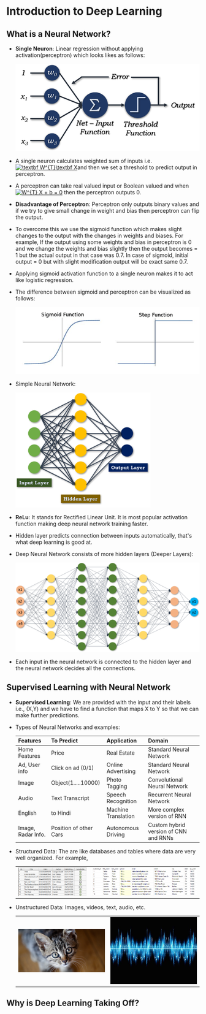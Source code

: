 # Introduction to Deep Learning

## What is a Neural Network?

- **Single Neuron**: Linear regression without applying activation(perceptron) which looks likes as follows:

  ![](./images/Perceptron.png)

- A single neuron calculates weighted sum of inputs i.e. <a href="https://www.codecogs.com/eqnedit.php?latex=\inline&space;\textbf&space;W^{T}\textbf&space;X" target="_blank"><img src="https://latex.codecogs.com/gif.latex?\inline&space;\textbf&space;W^{T}\textbf&space;X" title="\textbf W^{T}\textbf X" /></a>and then we set a threshold to predict output in perceptron.

- A perceptron can take real valued input or Boolean valued and when <a href="https://www.codecogs.com/eqnedit.php?latex=\inline&space;W^{T}&space;X&space;&plus;&space;b&space;=&space;0" target="_blank"><img src="https://latex.codecogs.com/gif.latex?\inline&space;W^{T}&space;X&space;&plus;&space;b&space;=&space;0" title="W^{T} X + b = 0" /></a> then the perceptron outputs 0.

- **Disadvantage of Perceptron**: Perceptron only outputs binary values and if we try to give small change in weight and bias then perceptron can flip the output.

- To overcome this we use the sigmoid function which makes slight changes to the output with the changes in weights and biases. For example, If the output using some weights and bias in perceptron is 0 and we change the weights and bias slightly then the output becomes = 1 but the actual output in that case was 0.7. In case of sigmoid, initial output = 0 but with slight modification output will be exact same 0.7.

- Applying sigmoid activation function to a single neuron makes it to act like logistic regression.

- The difference between sigmoid and perceptron can be visualized as follows:

  ![](./images/sigmoidvsperceptron.png)

- Simple Neural Network:

  <img src="./images/nnsimple.png" height="300" style="text-align:center"/>

- **ReLu**: It stands for Rectified Linear Unit. It is most popular activation function making deep neural network training faster.

- Hidden layer predicts connection between inputs automatically, that's what deep learning is good at.

- Deep Neural Network consists of more hidden layers (Deeper Layers): 

  ![](./images/deepnn.png)

- Each input in the neural network is connected to the hidden layer and the neural network decides all the connections.

## Supervised Learning with Neural Network

- **Supervised Learning**: We are provided with the input and their labels i.e., (X,Y) and we have to find a function that maps X to Y so that we can make further predictions.

- Types of Neural Networks and examples:

  | Features           | To Predict             | Application         | Domain                                |
  | ------------------ | ---------------------- | ------------------- | ------------------------------------- |
  | Home Features      | Price                  | Real Estate         | Standard Neural Network               |
  | Ad, User info      | Click on ad (0/1)      | Online Advertising  | Standard Neural Network               |
  | Image              | Object(1.....10000)    | Photo Tagging       | Convolutional Neural Network          |
  | Audio              | Text Transcript        | Speech Recognition  | Recurrent Neural Network              |
  | English            | to Hindi               | Machine Translation | More complex version of RNN           |
  | Image, Radar Info. | Position of other Cars | Autonomous Driving  | Custom hybrid version of CNN and RNNs |

- Structured Data: The are like databases and tables where data are very well organized. For example,

  <table>
      <tr>
      	<td>
              <img src="./images/structured1.png">
          </td>
          <td>
          	<img src="./images/structured2.png">
          </td>
      </tr>
  </table>

- Unstructured Data: Images, videos, text, audio, etc.

  <table>
      <tr>
      	<td style="width:50%">
              <img src="./images/cat.png">
          </td>
          <td style="width:50%;text-align:center">
          	<img src="./images/audio.jpg" height="175">
          </td>
      </tr>
  </table>

## Why is Deep Learning Taking Off?

